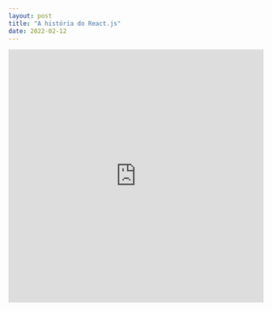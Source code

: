 ```yaml
---
layout: post
title: "A história do React.js"
date: 2022-02-12
---
```


<iframe width="100%" height="500" src="https://www.youtube.com/embed/Wm_xI7KntDs" title="YouTube video player" frameborder="0" allow="accelerometer; autoplay; clipboard-write; encrypted-media; gyroscope; picture-in-picture" allowfullscreen></iframe>

